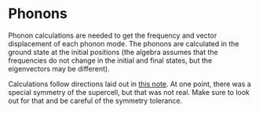 # Phonons

Phonon calculations are needed to get the frequency and vector displacement of each phonon mode. The phonons are calculated in the ground state at the initial positions (the algebra assumes that the frequencies do not change in the initial and final states, but the eigenvectors may be different).

Calculations follow directions laid out in [this note](https://github.com/laurarnichols/CrossSectionCalculations/blob/main/Notes/phonons.md). At one point, there was a special symmetry of the supercell, but that was not real. Make sure to look out for that and be careful of the symmetry tolerance.
